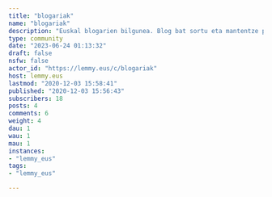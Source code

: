 ```yaml
---
title: "blogariak" 
name: "blogariak"
description: "Euskal blogarien bilgunea. Blog bat sortu eta mantentze prozesuan ditugun zalantzak zein ezagutzak zabaltzeko tokia.  Banerra eta logoa: [https://pixabay.com/users/janjf93-3084263/](https://pixabay.com/users/janjf93-3084263/)"
type: community
date: "2023-06-24 01:13:32"
draft: false
nsfw: false
actor_id: "https://lemmy.eus/c/blogariak"
host: lemmy.eus
lastmod: "2020-12-03 15:58:41"
published: "2020-12-03 15:56:43"
subscribers: 18
posts: 4
comments: 6
weight: 4
dau: 1
wau: 1
mau: 1
instances:
- "lemmy_eus"
tags: 
- "lemmy_eus"

---
```

